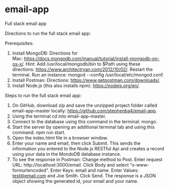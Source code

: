 # email-app
Full stack email app

Directions to run the full stack email app:

Prerequisites:

1. Install MongoDB: Directions for Mac: https://docs.mongodb.com/manual/tutorial/install-mongodb-on-os-x/. Hint: Add /usr/local/mongodb/bin to $Path using these directions: https://www.architectryan.com/2012/10/02/. Restart the terminal. Run an instance: mongod --config /usr/local/etc/mongod.conf.
2. Install Postman: Directions: https://www.getpostman.com/downloads/.
3. Install Node.js (this also installs npm): https://nodejs.org/en/.

Steps to run the full stack email app:

1. On GitHub, download zip and save the unzipped project folder called email-app-master locally: https://github.com/stephenba4/email-app.
2. Using the terminal cd into email-app-master.
3. Connect to the database using this command in the terminal: mongo.
4. Start the server by opening an additional terminal tab and using this command: npm run start.
5. Open the index.html file in a browser window. 
6. Enter your name and email, then click Submit. This sends the information you entered to the Node.js RESTful Api and creates a record using your data in the MondoDB database instance.
7. To see the response in Postman: Change method to Post. Enter request URL: http://localhost:3000/email. Click Body and select “x-www-formurlencoded". Enter Keys: email and name. Enter Values: test@email.com and Joe Smith. Click Send. The response is a JSON object showing the generated id, your email and your name.
